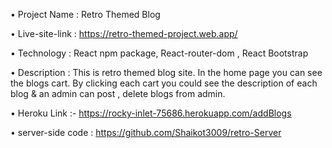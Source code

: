 • Project Name : Retro Themed Blog

• Live-site-link : https://retro-themed-project.web.app/

• Technology : React npm package, React-router-dom , React Bootstrap

• Description : This is retro themed blog site. In the home page you can see the blogs cart. By clicking each cart you could see the description of each blog & an admin can post , delete blogs from admin. 

• Heroku Link :- https://rocky-inlet-75686.herokuapp.com/addBlogs

• server-side code : https://github.com/Shaikot3009/retro-Server
